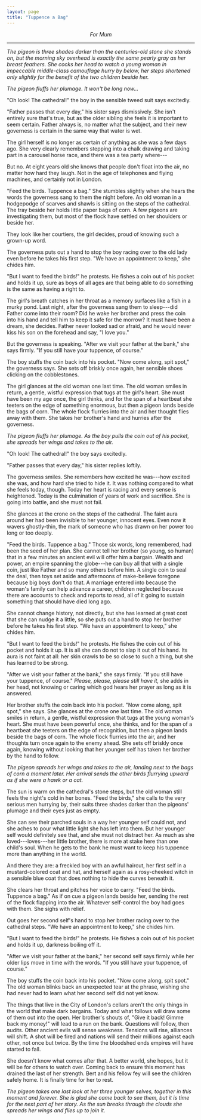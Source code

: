 ```yaml
---
layout: page
title: "Tuppence a Bag"
---
```


<div align="center">
  <p><em>For Mum</em></p>
</div>

<hr/>

*The pigeon is three shades darker than the centuries-old stone she stands on,
but the morning sky overhead is exactly the same pearly gray as her breast feathers.
She cocks her head to watch a young woman in impeccable middle-class camouflage hurry by below,
her steps shortened only slightly for the benefit of the two children beside her.*

*The pigeon fluffs her plumage. It won't be long now...*

"Oh look! The cathedral!"
the boy in the sensible tweed suit says excitedly.

"Father passes that every day,"
his sister says dismissively.
She isn't entirely sure that's true,
but as the older sibling she feels it is important to seem certain.
Father always is,
no matter what the subject,
and their new governess is certain in the same way that water is wet.

The girl herself is no longer as certain of anything as she was a few days ago.
She very clearly remembers stepping into a chalk drawing and taking part in a carousel horse race,
and there was a tea party where---

But no.
At eight years old she knows that people don't float into the air,
no matter how hard they laugh.
Not in the age of telephones and flying machines,
and certainly not in London.

"Feed the birds. Tuppence a bag."
She stumbles slightly when she hears the words the governess sang to them the night before.
An old woman in a hodgepodge of scarves and shawls is sitting on the steps of the cathedral.
The tray beside her holds little paper bags of corn.
A few pigeons are investigating them,
but most of the flock have settled on her shoulders or beside her.

They look like her courtiers,
the girl decides,
proud of knowing such a grown-up word.

The governess puts out a hand to stop the boy racing over to the old lady even before he takes his first step.
"We have an appointment to keep,"
she chides him.

"But I want to feed the birds!"
he protests.
He fishes a coin out of his pocket and holds it up,
sure as boys of all ages are that being able to do something is the same as having a right to.

The girl's breath catches in her throat as a memory surfaces like a fish in a murky pond.
Last night,
after the governess sang them to sleep---did Father come into their room?
Did he wake her brother and press the coin into his hand and tell him to keep it safe for the morrow?
It must have been a dream,
she decides.
Father never looked sad or afraid,
and he would never kiss his son on the forehead and say,
"I love you."

But the governess is speaking.
"After we visit your father at the bank,"
she says firmly.
"If you still have your tuppence, of course."

The boy stuffs the coin back into his pocket.
"Now come along, spit spot,"
the governess says.
She sets off briskly once again,
her sensible shoes clicking on the cobblestones.

The girl glances at the old woman one last time.
The old woman smiles in return,
a gentle,
wistful expression that tugs at the girl's heart.
She must have been my age once,
the girl thinks,
and for the span of a heartbeat she teeters on the edge of something enormous,
but then a pigeon lands beside the bags of corn.
The whole flock flurries into the air and her thought flies away with them.
She takes her brother's hand and hurries after the governess.

*The pigeon fluffs her plumage.
As the boy pulls the coin out of his pocket,
she spreads her wings and takes to the air.*

"Oh look! The cathedral!"
the boy says excitedly.

"Father passes that every day,"
his sister replies loftily.

The governess smiles.
She remembers how excited he was---how excited she was,
and how hard she tried to hide it.
It was nothing compared to what she feels today,
though.
Today her heart is racing and every sense is heightened.
Today is the culmination of years of work and sacrifice.
She is going into battle,
and she must not fail.

She glances at the crone on the steps of the cathedral.
The faint aura around her had been invisible to her younger,
innocent eyes.
Even now it wavers ghostly-thin,
the mark of someone who has drawn on her power too long or too deeply.

"Feed the birds. Tuppence a bag."
Those six words,
long remembered,
had been the seed of her plan.
She cannot tell her brother
(so young, so human)
that in a few minutes an ancient evil will offer him a bargain.
Wealth and power,
an empire spanning the globe---he can buy all that with a single coin,
just like Father and so many others before him.
A single coin to seal the deal,
then toys set aside and afternoons of make-believe foregone because big boys don't do that.
A marriage entered into because the woman's family can help advance a career,
children neglected because there are accounts to check and reports to read,
all of it going to sustain something that should have died long ago.

She cannot change history,
not directly,
but she has learned at great cost that she can nudge it a little,
so she puts out a hand to stop her brother before he takes his first step.
"We have an appointment to keep,"
she chides him.

"But I want to feed the birds!"
he protests.
He fishes the coin out of his pocket and holds it up.
It is all she can do not to slap it out of his hand.
Its aura is not faint at all:
her skin crawls to be so close to such a thing,
but she has learned to be strong.

"After we visit your father at the bank,"
she says firmly.
"If you still have your tuppence, of course."
*Please, please, please still have it,*
she adds in her head,
not knowing or caring which god hears her prayer as long as it is answered.

Her brother stuffs the coin back into his pocket.
"Now come along, spit spot,"
she says.
She glances at the crone one last time.
The old woman smiles in return,
a gentle,
wistful expression that tugs at the young woman's heart.
She must have been powerful once,
she thinks,
and for the span of a heartbeat she teeters on the edge of recognition,
but then a pigeon lands beside the bags of corn.
The whole flock flurries into the air,
and her thoughts turn once again to the enemy ahead.
She sets off briskly once again,
knowing without looking that her younger self has taken her brother by the hand to follow.

*The pigeon spreads her wings and takes to the air,
landing next to the bags of corn a moment later.
Her arrival sends the other birds flurrying upward as if she were a hawk or a cat.*

The sun is warm on the cathedral's stone steps,
but the old woman still feels the night's cold in her bones.
"Feed the birds,"
she calls to the very serious men hurrying by,
their suits three shades darker than the pigeons' plumage and their eyes just as empty.

She can see their parched souls in a way her younger self could not,
and she aches to pour what little light she has left into them.
But her younger self would definitely see that,
and she must not distract her.
As much as she loved---loves---her little brother,
there is more at stake here than one child's soul.
When he gets to the bank he must want to keep his tuppence more than anything in the world.

And there they are: a freckled boy with an awful haircut,
her first self in a mustard-colored coat and hat,
and herself again as a rosy-cheeked witch in a sensible blue coat
that does nothing to hide the curves beneath it.

She clears her throat and pitches her voice to carry.
"Feed the birds. Tuppence a bag."
As if on cue a pigeon lands beside her,
sending the rest of the flock flapping into the air.
Whatever self-control the boy had goes with them.
She sighs with relief.

Out goes her second self's hand to stop her brother racing over to the cathedral steps.
"We have an appointment to keep," she chides him.

"But I want to feed the birds!" he protests.
He fishes a coin out of his pocket and holds it up,
darkness boiling off it.

"After we visit your father at the bank,"
her second self says firmly while her older lips move in time with the words.
"If you still have your tuppence,
of course."

The boy stuffs the coin back into his pocket.
"Now come along, spit spot."
The old woman blinks back an unexpected tear at the phrase,
wishing she had never had to learn what her second self did not yet know.

The things that live in the City of London's cellars
aren't the only things in the world that make dark bargains.
Today and what follows will draw some of them out into the open.
Her brother's shouts of,
"Give it back! Gimme back my money!"
will lead to a run on the bank.
Questions will follow,
then audits.
Other ancient evils will sense weakness.
Tensions will rise,
alliances will shift.
A shot will be fired and nations will send their millions against each other,
not once but twice.
By the time the bloodshed ends empires will have started to fall.

She doesn't know what comes after that.
A better world,
she hopes,
but it will be for others to watch over.
Coming back to ensure this moment has drained the last of her strength.
Bert and his fellow fey will see the children safely home.
It is finally time for her to rest.

*The pigeon takes one last look at her three younger selves,
together in this moment and forever.
She is glad she came back to see them,
but it is time for the next part of her story.
As the sun breaks through the clouds she spreads her wings and flies up to join it.*
